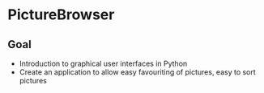 # PictureBrowser
## Goal
* Introduction to graphical user interfaces in Python
* Create an application to allow easy favouriting of pictures, easy to sort pictures

